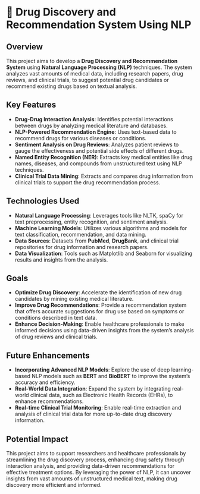 # 💊 Drug Discovery and Recommendation System Using NLP

## Overview

This project aims to develop a **Drug Discovery and Recommendation System** using **Natural Language Processing (NLP)** techniques. The system analyzes vast amounts of medical data, including research papers, drug reviews, and clinical trials, to suggest potential drug candidates or recommend existing drugs based on textual analysis.

## Key Features

- **Drug-Drug Interaction Analysis**: Identifies potential interactions between drugs by analyzing medical literature and databases.
- **NLP-Powered Recommendation Engine**: Uses text-based data to recommend drugs for various diseases or conditions.
- **Sentiment Analysis on Drug Reviews**: Analyzes patient reviews to gauge the effectiveness and potential side effects of different drugs.
- **Named Entity Recognition (NER)**: Extracts key medical entities like drug names, diseases, and compounds from unstructured text using NLP techniques.
- **Clinical Trial Data Mining**: Extracts and compares drug information from clinical trials to support the drug recommendation process.

## Technologies Used

- **Natural Language Processing**: Leverages tools like NLTK, spaCy for text preprocessing, entity recognition, and sentiment analysis.
- **Machine Learning Models**: Utilizes various algorithms and models for text classification, recommendation, and data mining.
- **Data Sources**: Datasets from **PubMed**, **DrugBank**, and clinical trial repositories for drug information and research papers.
- **Data Visualization**: Tools such as Matplotlib and Seaborn for visualizing results and insights from the analysis.

## Goals

- **Optimize Drug Discovery**: Accelerate the identification of new drug candidates by mining existing medical literature.
- **Improve Drug Recommendations**: Provide a recommendation system that offers accurate suggestions for drug use based on symptoms or conditions described in text data.
- **Enhance Decision-Making**: Enable healthcare professionals to make informed decisions using data-driven insights from the system’s analysis of drug reviews and clinical trials.

## Future Enhancements

- **Incorporating Advanced NLP Models**: Explore the use of deep learning-based NLP models such as **BERT** and **BioBERT** to improve the system’s accuracy and efficiency.
- **Real-World Data Integration**: Expand the system by integrating real-world clinical data, such as Electronic Health Records (EHRs), to enhance recommendations.
- **Real-time Clinical Trial Monitoring**: Enable real-time extraction and analysis of clinical trial data for more up-to-date drug discovery information.

## Potential Impact

This project aims to support researchers and healthcare professionals by streamlining the drug discovery process, enhancing drug safety through interaction analysis, and providing data-driven recommendations for effective treatment options. By leveraging the power of NLP, it can uncover insights from vast amounts of unstructured medical text, making drug discovery more efficient and informed.


